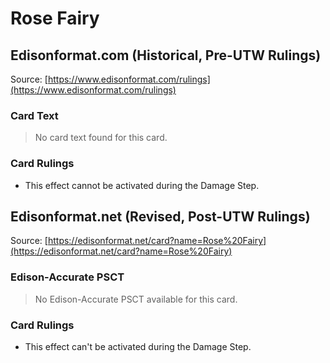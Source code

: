 # Rose Fairy

## Edisonformat.com (Historical, Pre-UTW Rulings)

Source: [https://www.edisonformat.com/rulings](https://www.edisonformat.com/rulings)

### Card Text

> No card text found for this card.

### Card Rulings

*   This effect cannot be activated during the Damage Step.

## Edisonformat.net (Revised, Post-UTW Rulings)

Source: [https://edisonformat.net/card?name=Rose%20Fairy](https://edisonformat.net/card?name=Rose%20Fairy)

### Edison-Accurate PSCT

> No Edison-Accurate PSCT available for this card.

### Card Rulings

*   This effect can't be activated during the Damage Step.
            